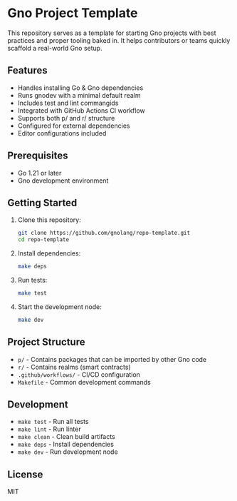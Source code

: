 # Gno Project Template

This repository serves as a template for starting Gno projects with best
practices and proper tooling baked in. It helps contributors or teams quickly
scaffold a real-world Gno setup.

## Features

- Handles installing Go & Gno dependencies
- Runs gnodev with a minimal default realm
- Includes test and lint commangids
- Integrated with GitHub Actions CI workflow
- Supports both p/ and r/ structure
- Configured for external dependencies
- Editor configurations included

## Prerequisites

- Go 1.21 or later
- Gno development environment

## Getting Started

1. Clone this repository:
   ```bash
   git clone https://github.com/gnolang/repo-template.git
   cd repo-template
   ```

2. Install dependencies:
   ```bash
   make deps
   ```

3. Run tests:
   ```bash
   make test
   ```

4. Start the development node:
   ```bash
   make dev
   ```

## Project Structure

- `p/` - Contains packages that can be imported by other Gno code
- `r/` - Contains realms (smart contracts)
- `.github/workflows/` - CI/CD configuration
- `Makefile` - Common development commands

## Development

- `make test` - Run all tests
- `make lint` - Run linter
- `make clean` - Clean build artifacts
- `make deps` - Install dependencies
- `make dev` - Run development node

## License

MIT
